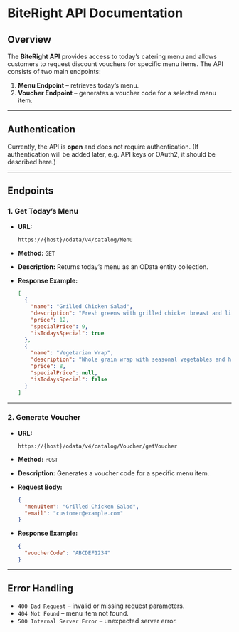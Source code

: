 # BiteRight API Documentation

## Overview

The **BiteRight API** provides access to today’s catering menu and allows customers to request discount vouchers for specific menu items.
The API consists of two main endpoints:

1. **Menu Endpoint** – retrieves today’s menu.
2. **Voucher Endpoint** – generates a voucher code for a selected menu item.

---

## Authentication

Currently, the API is **open** and does not require authentication.
(If authentication will be added later, e.g. API keys or OAuth2, it should be described here.)

---

## Endpoints

### 1. Get Today’s Menu

* **URL:**

  ```
  https://{host}/odata/v4/catalog/Menu
  ```
* **Method:**
  `GET`
* **Description:**
  Returns today’s menu as an OData entity collection.
* **Response Example:**

  ```json
  [
    {
      "name": "Grilled Chicken Salad",
      "description": "Fresh greens with grilled chicken breast and light dressing",
      "price": 12,
      "specialPrice": 9,
      "isTodaysSpecial": true
    },
    {
      "name": "Vegetarian Wrap",
      "description": "Whole grain wrap with seasonal vegetables and hummus",
      "price": 8,
      "specialPrice": null,
      "isTodaysSpecial": false
    }
  ]
  ```

---

### 2. Generate Voucher

* **URL:**

  ```
  https://{host}/odata/v4/catalog/Voucher/getVoucher
  ```
* **Method:**
  `POST`
* **Description:**
  Generates a voucher code for a specific menu item.
* **Request Body:**

  ```json
  {
    "menuItem": "Grilled Chicken Salad",
    "email": "customer@example.com"
  }
  ```
* **Response Example:**

  ```json
  {
    "voucherCode": "ABCDEF1234"
  }
  ```

---

## Error Handling

* `400 Bad Request` – invalid or missing request parameters.
* `404 Not Found` – menu item not found.
* `500 Internal Server Error` – unexpected server error.
